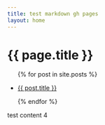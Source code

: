 ```yaml
---
title: test markdown gh pages
layout: home
---
```



<h1>{{ page.title }}</h1>


<ul>

{% for post in site.posts %}

<li><a href="{{ post.url }}">{{ post.title }}</a></li>

{% endfor %}

</ul>

test content 4
